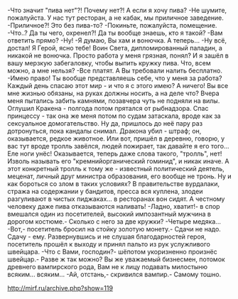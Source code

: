   -Что значит "пива нет"?! Почему нет?! А если я хочу пива?
-Не шумите, пожалуйста. У нас тут ресторан, а не кабак, мы приличное заведение.
-Приличное?! Это без пива-то?
-Покиньте, пожалуйста, помещение.
-Что..? Да ты чего, охренел?! Да ты вообще знаешь, кто я такой?
-Вам ответить прямо?
-Ну!
-Я думаю, Вы хам и вонючка. А теперь...
-Ну всё, достал! Я Герой, ясно тебе! Воин Света, дипломированный паладин, а никакой не вонючка. Просто работа у меня грязная, понял? И я зашёл в вашу мерзкую забегаловку, чтобы выпить кружку пива. Что, всем можно, а мне нельзя?
-Все платят. А Вы требовали налить бесплатно.
-Имею право! Ты вообще представляешь себе, что у меня за работа? Каждый день спасаю этот мир - и что я с этого имею? А ничего! Вы все мне жизнью обязаны, на руках должны носить, а на деле что? Вчера меня пытались забить камнями, позавчера чуть не подняли на вилы. Оглушил Кракена - полгода потом прятался от рыбнадзора. Спас принцессу - так она же меня потом по судам затаскала, вроде как за сексуальное домогательство. Ну да, пришлось до неё пару раз дотронуться, пока кандалы снимал. Дракона убил - штраф; он, оказывается, редкое животное. Или вот, пришёл в деревню, говорю, у вас тут вроде тролль завёлся, людей пожирает, так давайте я его того... Еле ноги унёс! Оказывается, теперь даже слова такого, "тролль", нет! Изволь называть его "кремнийорганический гоминид", и никак иначе. А этот конкретный тролль к тому же - известный политический деятель, меценат, личный друг министра образования, его вообще не тронь. Ну и как бороться со злом в таких условиях? В правительстве вурдалаки, стража на содержании у бандитов, пресса вся куплена, злодеи разгуливают в чистых пиджаках... в ресторанах вон сидят. А честному человеку даже пива отказываются наливать!
-Ладно, хватит!- в спор вмешался один из посетителей, высокий импозантный мужчина в дорогом костюме.- Сколько с него за две кружки?
-Четыре медяка...
-Вот,- посетитель бросил на стойку золотую монету.- Сдачи не надо. Сдачу - ему.
Развернувшись и не слушая благодарностей героя, посетитель прошёл к выходу и принял пальто из рук услужливого швейцара.
-Что с Вами, господин?- шёпотом укоризненно произнёс швейцар.- Разве ж так можно? Вы же уважаемый бизнесмен, потомок древнего вампирского рода, Вам не к лицу подавать милостыню всяким... всяким...
-Ай, отстань,- скривился вампир.- Самому тошно.

http://mirf.ru/archive.php?show=119      